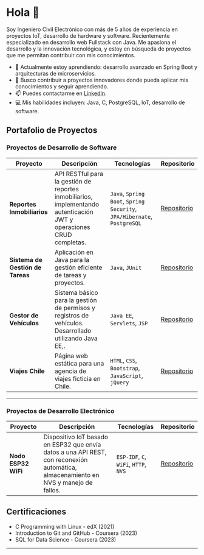 # Hola 👋

Soy Ingeniero Civil Electrónico con más de 5 años de experiencia en proyectos IoT, 
desarrollo de hardware y software. Recientemente especializado en desarrollo web 
Fullstack con Java. Me apasiona el desarrollo y la innovación tecnológica, y 
estoy en búsqueda de proyectos que me permitan contribuir con mis conocimientos.

- 🌱 Actualmente estoy aprendiendo: desarrollo avanzado en Spring Boot y arquitecturas de microservicios.
- 💼 Busco contribuir a proyectos innovadores donde pueda aplicar mis conocimientos y seguir aprendiendo.
- 📫 Puedes contactarme en [LinkedIn](https://www.linkedin.com/in/asmitmans).
- 💻 Mis habilidades incluyen: Java, C, PostgreSQL, IoT, desarrollo de software.

## Portafolio de Proyectos

### Proyectos de Desarrollo de Software
| Proyecto | Descripción | Tecnologías | Repositorio |
|----------|------------|-------------|-------------|
| **Reportes Inmobiliarios** | API RESTful para la gestión de reportes inmobiliarios, implementando autenticación JWT y operaciones CRUD completas. | `Java`, `Spring Boot`, `Spring Security`, `JPA/Hibernate`, `PostgreSQL` | [Repositorio](https://github.com/asmitmans/RealEstateReportsAPI) |
| **Sistema de Gestión de Tareas** | Aplicación en Java para la gestión eficiente de tareas y proyectos. | `Java`, `JUnit` | [Repositorio](https://github.com/asmitmans/TaskManager) |
| **Gestor de Vehículos** | Sistema básico para la gestión de permisos y registros de vehículos. Desarrollado utilizando Java EE,. | `Java EE`, `Servlets`, `JSP` | [Repositorio](https://github.com/asmitmans/CarManagerSystem) |
| **Viajes Chile** | Página web estática para una agencia de viajes ficticia en Chile. | `HTML`, `CSS`, `Bootstrap`, `JavaScript`, `jQuery` | [Repositorio](https://github.com/asmitmans/ViajesChile) |

---

### Proyectos de Desarrollo Electrónico
| Proyecto | Descripción | Tecnologías | Repositorio |
|----------|------------|-------------|-------------|
| **Nodo ESP32 WiFi** | Dispositivo IoT basado en ESP32 que envía datos a una API REST, con reconexión automática, almacenamiento en NVS y manejo de fallos. | `ESP-IDF`, `C`, `WiFi`, `HTTP`, `NVS` | [Repositorio](https://github.com/asmitmans/nodoESP32Wifi) |


## Certificaciones

- C Programming with Linux - edX (2021)
- Introduction to Git and GitHub - Coursera (2023)
- SQL for Data Science - Coursera (2023)

---